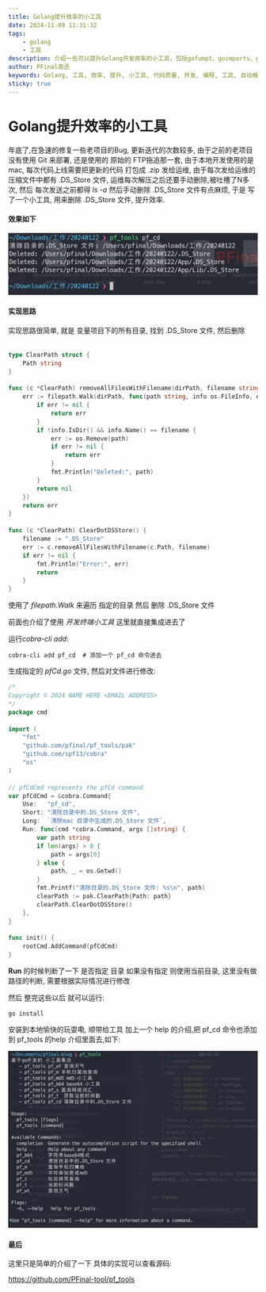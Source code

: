```yaml
---
title: Golang提升效率的小工具
date: 2024-11-09 11:31:32
tags:
    - golang
    - 工具
description: 介绍一些可以提升Golang开发效率的小工具，包括gofumpt、goimports、gopls等，帮助开发者更好地编写高质量的Go代码。
author: PFinal南丞
keywords: Golang, 工具, 效率, 提升, 小工具, 代码质量, 开发, 编程, 工具, 自动格式化, 自动导入, 代码补全,AI
sticky: true
---
```


# Golang提升效率的小工具

年底了,在急速的修复一些老项目的Bug, 更新迭代的次数较多, 由于之前的老项目没有使用 Git 来部署, 还是使用的 原始的 FTP拖追那一套, 由于本地开发使用的是 mac, 每次代码上线需要把更新的代码 打包成 .zip 发给运维, 由于每次发给运维的压缩文件中都有 .DS_Store 文件, 运维每次解压之后还要手动删除,被吐槽了N多次, 然后 每次发送之前都得 *ls -a* 然后手动删除 .DS_Store 文件有点麻烦, 于是 写了一个小工具, 用来删除 .DS_Store 文件, 提升效率.

#### 效果如下

![](https://raw.githubusercontent.com/pfinal-nc/iGallery/master/blog/202401250948067.png)


#### 实现思路

实现思路很简单, 就是 变量项目下的所有目录, 找到 .DS_Store 文件, 然后删除

```go

type ClearPath struct {
	Path string
}

func (c *ClearPath) removeAllFilesWithFilename(dirPath, filename string) error {
	err := filepath.Walk(dirPath, func(path string, info os.FileInfo, err error) error {
		if err != nil {
			return err
		}
		if !info.IsDir() && info.Name() == filename {
			err := os.Remove(path)
			if err != nil {
				return err
			}
			fmt.Println("Deleted:", path)
		}
		return nil
	})
	return err
}

func (c *ClearPath) ClearDotDSStore() {
	filename := ".DS_Store"
	err := c.removeAllFilesWithFilename(c.Path, filename)
	if err != nil {
		fmt.Println("Error:", err)
		return
	}
}

```

使用了 *filepath.Walk* 来遍历 指定的目录 然后 删除 .DS_Store 文件


前面也介绍了使用 *开发终端小工具* 这里就直接集成进去了

运行*cobra-cli add*:

```shell
cobra-cli add pf_cd  # 添加一个 pf_cd 命令进去 
```

生成指定的 *pfCd.go* 文件, 然后对文件进行修改:

```go
/*
Copyright © 2024 NAME HERE <EMAIL ADDRESS>
*/
package cmd

import (
	"fmt"
	"github.com/pfinal/pf_tools/pak"
	"github.com/spf13/cobra"
	"os"
)

// pfCdCmd represents the pfCd command
var pfCdCmd = &cobra.Command{
	Use:   "pf_cd",
	Short: "清除目录中的.DS_Store 文件",
	Long:  `清除mac 目录中生成的.DS_Store 文件`,
	Run: func(cmd *cobra.Command, args []string) {
		var path string
		if len(args) > 0 {
			path = args[0]
		} else {
			path, _ = os.Getwd()
		}
		fmt.Printf("清除目录的.DS_Store 文件: %s\n", path)
		clearPath := pak.ClearPath{Path: path}
		clearPath.ClearDotDSStore()
	},
}

func init() {
	rootCmd.AddCommand(pfCdCmd)
}

```
**Run** 的时候判断了一下 是否指定 目录 如果没有指定 则使用当前目录, 这里没有做路径的判断, 需要根据实际情况进行修改

然后 整完这些以后 就可以运行:

```shell
go install
```

安装到本地愉快的玩耍嘞, 顺带给工具 加上一个 help 的介绍,把 pf_cd 命令也添加到 pf_tools 的help 介绍里面去,如下:

![](https://raw.githubusercontent.com/pfinal-nc/iGallery/master/blog/202401251059984.png)


#### 最后

这里只是简单的介绍了一下 具体的实现可以查看源码:

https://github.com/PFinal-tool/pf_tools